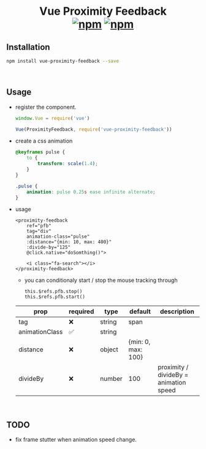 <h1 align="center" style="border: none">
    Vue Proximity Feedback
    <br>
    <a href="https://www.npmjs.com/package/vue-proximity-feedback"><img src="https://img.shields.io/npm/v/vue-proximity-feedback.svg?style=for-the-badge" alt="npm" /></a> <a href="https://www.npmjs.com/package/vue-proximity-feedback"><img src="https://img.shields.io/npm/dt/vue-proximity-feedback.svg?style=for-the-badge" alt="npm" /></a>
</h1>

## Installation

```bash
npm install vue-proximity-feedback --save
```

<br>

## Usage

- register the component.

    ```js
    window.Vue = require('vue')

    Vue(ProximityFeedback, require('vue-proximity-feedback'))
    ```

- create a css animation
    ```css
    @keyframes pulse {
        to {
            transform: scale(1.4);
        }
    }

    .pulse {
        animation: pulse 0.25s ease infinite alternate;
    }
    ```

- usage
    ```vue
    <proximity-feedback
        ref="pfb"
        tag="div"
        animation-class="pulse"
        :distance="{min: 10, max: 400}"
        :divide-by="125"
        @click.native="doSomthing()">

        <i class="fa-search"></i>
    </proximity-feedback>
    ```

    - you can conditionaly start / stop the mouse tracking through
        ```vue
        this.$refs.pfb.stop()
        this.$refs.pfb.start()
        ```

    |      prop      |      required      |  type  |      default       |              description               |
    |----------------|--------------------|--------|--------------------|----------------------------------------|
    | tag            | :x:                | string | span               |                                        |
    | animationClass | :white_check_mark: | string |                    |                                        |
    | distance       | :x:                | object | {min: 0, max: 100} |                                        |
    | divideBy       | :x:                | number | 100                | proximity / divideBy = animation speed |

<br>

## TODO
- fix frame stutter when animation speed change.

